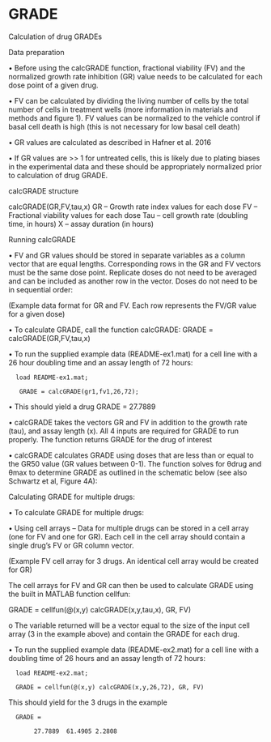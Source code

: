 # GRADE
Calculation of drug GRADEs

Data preparation

•	Before using the calcGRADE function, fractional viability (FV) and the normalized growth rate inhibition (GR) value needs to be calculated for each dose point of a given drug. 

•	FV can be calculated by dividing the living number of cells by the total number of cells in treatment wells (more   information in materials and methods and figure 1).  FV values can be normalized to the vehicle control if basal cell death is high (this is not necessary for low basal cell death)

•	GR values are calculated as described in Hafner et al. 2016 

•	If GR values are >> 1 for untreated cells, this is likely due to plating biases in the experimental data and these should be appropriately normalized prior to calculation of drug GRADE.

calcGRADE structure

calcGRADE(GR,FV,tau,x)
GR – Growth rate index values for each dose
FV – Fractional viability values for each dose
Tau – cell growth rate (doubling time, in hours)
X – assay duration (in hours)

Running calcGRADE

•	FV and GR values should be stored in separate variables as a column vector that are equal lengths.  Corresponding rows in the GR and FV vectors must be the same dose point.  Replicate doses do not need to be averaged and can be included as another row in the vector.  Doses do not need to be in sequential order:
 
(Example data format for GR and FV.  Each row represents the FV/GR value for a given dose)

•	To calculate GRADE, call the function calcGRADE:
GRADE = calcGRADE(GR,FV,tau,x)

•	To run the supplied example data (README-ex1.mat) for a cell line with a 26 hour doubling time and an assay length of 72 hours:

      load README-ex1.mat;

       GRADE = calcGRADE(gr1,fv1,26,72);

•	This should yield a drug GRADE = 27.7889

•	calcGRADE takes the vectors GR and FV in addition to the growth rate (tau), and assay length (x).  All 4 inputs are required for GRADE to run properly.  The function returns GRADE for the drug of interest

•	calcGRADE calculates GRADE using doses that are less than or equal to the GR50 value (GR values between 0-1).  The function solves for θdrug and θmax to determine GRADE as outlined in the schematic below (see also Schwartz et al, Figure 4A):
 
Calculating GRADE for multiple drugs:

•	To calculate GRADE for multiple drugs:

•	Using cell arrays – Data for multiple drugs can be stored in a cell array (one for FV and one for GR).  Each cell in the cell array should contain a single drug’s FV or GR column vector.
 
(Example FV cell array for 3 drugs.  An identical cell array would be created for GR)

The cell arrays for FV and GR can then be used to calculate GRADE using the built in MATLAB function cellfun:

GRADE = cellfun(@(x,y) calcGRADE(x,y,tau,x), GR, FV)

o	The variable returned will be a vector equal to the size of the input cell array (3 in the example above) and contain the GRADE for each drug.  

•	To run the supplied example data (README-ex2.mat) for a cell line with a doubling time of 26 hours and an assay length of 72 hours:

      load README-ex2.mat;

      GRADE = cellfun(@(x,y) calcGRADE(x,y,26,72), GR, FV)

This should yield for the 3 drugs in the example

      GRADE = 

           27.7889	61.4905	2.2808

